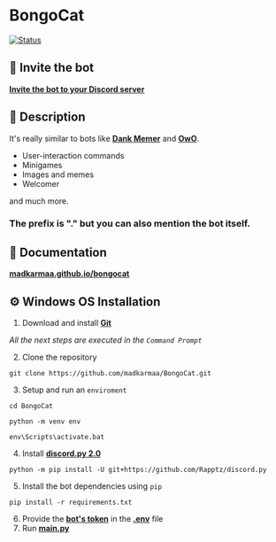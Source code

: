 # BongoCat

[![Status](https://img.shields.io/badge/Bot%20status-In%20development%20--%20OFFLINE-critical?style=for-the-badge&logo=discord&logoColor=critical)](#)

## 📌 Invite the bot

[**Invite the bot to your Discord server**](https://discord.com/api/oauth2/authorize?client_id=941300861785739264&permissions=8&scope=bot)

## 📝 Description

It's really similar to bots like [**Dank Memer**](https://top.gg/bot/270904126974590976) and [**OwO**](https://top.gg/bot/408785106942164992).

- User-interaction commands
- Minigames
- Images and memes
- Welcomer

and much more.

### The prefix is "." but you can also mention the bot itself.

## 🔗 Documentation

[**madkarmaa.github.io/bongocat**](https://madkarmaa.github.io/bongocat/)

## ⚙️ Windows OS Installation

1. Download and install [**Git**](https://git-scm.com/download/)

_All the next steps are executed in the `Command Prompt`_

2. Clone the repository

```
git clone https://github.com/madkarmaa/BongoCat.git
```

3. Setup and run an `enviroment`

```
cd BongoCat
```

```
python -m venv env
```

```
env\Scripts\activate.bat
```

4. Install [**discord.py 2.0**](https://github.com/Rapptz/discord.py)

```
python -m pip install -U git+https://github.com/Rapptz/discord.py
```

5. Install the bot dependencies using `pip`

```
pip install -r requirements.txt
```

6. Provide the [**bot's token**](https://discord.com/developers/applications) in the [**.env**](.env) file
7. Run [**main.py**](main.py)
